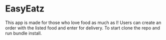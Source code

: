 # EasyEatz

This app is made for those who love food as much as I! 
Users can create an order with the listed food and enter for delivery.
To start clone the repo and run bundle install.
